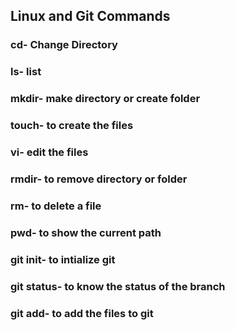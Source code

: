 ## Linux and Git Commands

### cd- Change Directory
### ls- list
### mkdir- make directory or create folder
### touch- to create the files
### vi- edit the files
### rmdir- to remove directory or folder
### rm- to delete a file
### pwd- to show the current path 
### git init- to intialize git
### git status- to know the status of the branch
### git add- to add the files to git
